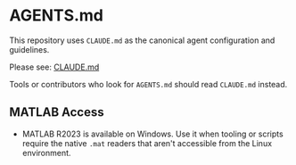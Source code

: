 # AGENTS.md

This repository uses `CLAUDE.md` as the canonical agent configuration and guidelines.

Please see: [CLAUDE.md](./CLAUDE.md)

Tools or contributors who look for `AGENTS.md` should read `CLAUDE.md` instead.


## MATLAB Access

- MATLAB R2023 is available on Windows. Use it when tooling or scripts require the native `.mat` readers that aren't accessible from the Linux environment.
